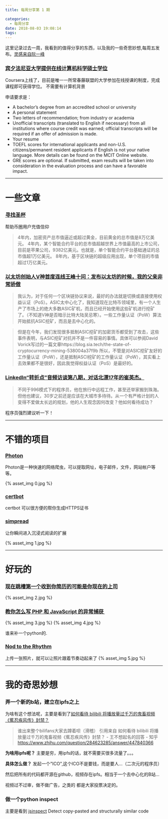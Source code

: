 ```yaml
---
title: 每周分享第 1 期

categories:
  - 每周分享
date: 2018-08-03 19:08:14
tags:
---
```


这里记录过去一周，我看到的值得分享的东西，以及我的一些奇思妙想,每周五发布。[灵感来自阮一峰](http://www.ruanyifeng.com/blog/2018/08/weekly-issue-16.html)

### [宾夕法尼亚大学提供在线计算机科学硕士学位](https://www.coursera.org/degrees/mcit-penn?utm_medium=email&utm_source=marketing&utm_campaign=_NY5YJBjEeilGMF2QyQgTw#academics)

Coursera上线了，目前是唯一一所常春藤联盟的大学参加在线授课的制度，完成课程即可获得学位。
不需要有计算机背景

申请要求是：

- A bachelor’s degree from an accredited school or university
- A personal statement
- Two letters of recommendation; from industry or academia
- Unofficial transcripts (translated to English if necessary) from all institutions where course credit was earned; official transcripts will be required if an offer of admission is made.
- Your resume
- TOEFL scores for international applicants and non-U.S. citizens/permanent resident applicants if English is not your native language. More details can be found on the MCIT Online website.
- GRE scores are optional. If submitted, exam results will be taken into consideration in the evaluation process and can have a favorable impact.

---

# 一些文章

### [寻找圣杯](https://bihu.com/article/1019497)
帮助币圈用户充值信仰

>  4年内，加密资产总市值逼近或超过黄金，目前黄金的总市值是8万亿美元。
4年内，某个智能合约平台的总市值超越世界上市值最高的上市公司，目前是苹果公司，9382亿美元。也就是，单个智能合约平台基础通证的总市值超1万亿美元。
8年内，基于区块链的超级应用出现，单个项目的市值超过1万亿美元。

### [以太坊创始人V神首度连线王峰十问：发布以太坊的时候，我的父亲非常骄傲](https://mp.weixin.qq.com/s/xTPglX1JaYmp2FRDvwrYWg)

> 我认为，对于任何一个区块链协议来说，最好的办法就是切换或直接使用权益认证（PoS）。ASIC太中心化了，我知道现在比特币领域里，有一个人生产了市场上的绝大多数ASIC矿机，而且已经开始使用这些矿机进行挖矿了。（不知道V神是否暗示比特大陆吴忌寒）。一些工作量认证（PoW）算法开始抵抗ASIC挖矿，而且是去中心化的。

> 但是在今年，我们发现很多抵制ASIC挖矿的加密货币都受到了攻击，这些事件表明，与ASIC挖矿对抗并不是一件容易的事情。具体可以参阅David Vorick写过的一篇文章https://blog.sia.tech/the-state-of-cryptocurrency-mining-538004a37f9b 所以，不管是对ASIC挖矿友好的工作量认证（PoW），还是抵制ASCI挖矿的工作量认证（PoW），其实看上去效果都不是很好，因此我觉得权益认证（PoS）是最好的。

### [LinkedIn“转折点”音频访谈第八期，对话北漂17年的崔英杰。](https://mp.weixin.qq.com/s/yIQYtKl1LgT_AYpRQVfLJQ)
>不同于996模式下的程序员，他在旅行中远程工作，甚至还举家搬到珠海。但他也建议，30岁之前还是应该在大城市多待待。从一个有严格计划的人变得不爱做太长远的规划，他的人生观念因何改变？他如何看待成功？

程序员强烈建议听一下！

---

# 不错的项目

### [Photon](https://github.com/s0md3v/Photon)

Photon是一种快速的网络爬虫，可以提取网址，电子邮件，文件，网站帐户等等。

{% asset_img 0.jpg  %}

### [certbot](https://github.com/certbot/certbot)
certbot 可以很方便的帮你生成HTTPS证书

### [simpread](https://github.com/kenshin/simpread) 
 让你瞬间进入沉浸式阅读的扩展

 {% asset_img 1.jpg  %}

--- 

# 好玩的

### [现在跳槽第一个收到你简历的可能是你现在的上司](https://juejin.im/pin/5b5ed8a5f265da1046bb7799)
{% asset_img 2.jpg  %}

### [教你怎么写 PHP 和 JavaScript 的异常捕获 ​​​](https://juejin.im/pin/5b5c25e8092dcb61bd728390)
{% asset_img 3.jpg  %}
{% asset_img 4.jpg  %}

谁来补一个python的.

### [Nod to the Rhythm](http://nodtotherhythm.com/?g2OXmPYH=)
上传一张照片，就可以让照片跟着节奏动起来了
{% asset_img 5.jpg  %}

--- 

# 我的奇思妙想

### 弄一个新的b站，建立在ipfs之上
为啥有这个想法呢，主要是看到了[如何看待 bilibili 将播放量过千万的鬼畜视频《蕉忍疾风传》封禁？](https://www.zhihu.com/question/284623285)

>谁出来整个bilifans大家去蹲着呗（滑稽）
引用来自 如何看待 bilibili 将播放量过千万的鬼畜视频《蕉忍疾风传》封禁？ - 王不想起名的回答 - 知乎
https://www.zhihu.com/question/284623285/answer/447840366

**为啥用ipfs呢？**
主要是穷，用ipfs的话，就不需要买很多流量了。。。

**具体怎么做？**
发起一个"ICO",这个ICO不是要钱，而是要人...（二次元的程序员）

然后把所有的代码都开源在github，视频存在ipfs。相当于一个去中心化的B站...

视频过不过审，做不做广告，之类的 都是大家投票决定的。

### 做一个python inspect

主要是看到 [jsinspect](https://github.com/danielstjules/jsinspect)
Detect copy-pasted and structurally similar code









